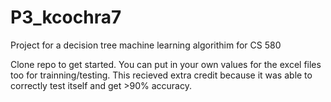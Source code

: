# P3_kcochra7
Project for  a decision tree machine learning algorithim for CS 580

Clone repo to get started. You can put in your own values for the excel files too for trainning/testing. This recieved extra credit because it was able to correctly test itself and get   >90% accuracy. 
